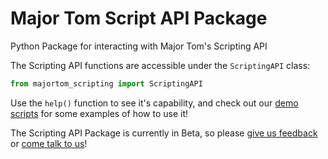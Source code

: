 # Major Tom Script API Package
Python Package for interacting with Major Tom's Scripting API

The Scripting API functions are accessible under the `ScriptingAPI` class:

```python
from majortom_scripting import ScriptingAPI
```

Use the `help()` function to see it's capability,
and check out our [demo scripts](https://github.com/kubos/example-major-tom-scripts)
for some examples of how to use it!

The Scripting API Package is currently in Beta, so please [give us feedback](https://github.com/kubos/majortom_scripting_package/issues/new) or [come talk to us](https://slack.kubos.com)!
